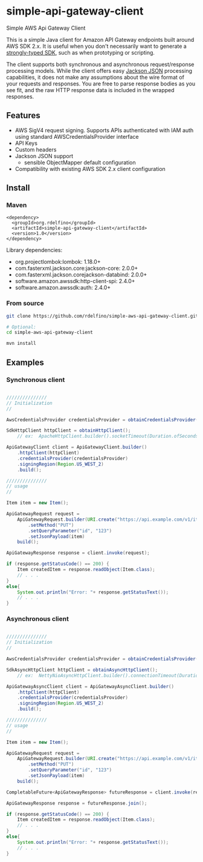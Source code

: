 # simple-api-gateway-client
Simple AWS Api Gateway Client

This is a simple Java client for Amazon API Gateway endpoints built around AWS SDK 2.x. It is useful when you don't 
necessarily want to generate a [strongly-typed SDK](https://aws.amazon.com/blogs/developer/api-gateway-java-sdk), such 
as when prototyping or scripting.

The client supports both synchronous and asynchronous request/response processing models. While the client offers easy 
[Jackson JSON](https://github.com/FasterXML/jackson) processing capabilities, it does not make any assumptions about 
the wire format of your requests and responses. You are free to parse response bodies as you see fit, and the raw HTTP 
response data is included in the 
wrapped responses.

## Features
* AWS SigV4 request signing. Supports APIs authenticated with IAM auth using standard AWSCredentialsProvider interface
* API Keys
* Custom headers
* Jackson JSON support
  * sensible ObjectMapper default configuration
* Compatibility with existing AWS SDK 2.x client configuration

## Install

### Maven
```
<dependency>
  <groupId>org.rdelfino</groupId>
  <artifactId>simple-api-gateway-client</artifactId>
  <version>1.0</version>
</dependency>
```

Library dependencies:
* org.projectlombok:lombok: 1.18.0+
* com.fasterxml.jackson.core:jackson-core: 2.0.0+
* com.fasterxml.jackson.corejackson-databind: 2.0.0+
* software.amazon.awssdk:http-client-spi: 2.4.0+
* software.amazon.awssdk:auth: 2.4.0+

### From source
```bash
git clone https://github.com/rdelfino/simple-aws-api-gateway-client.git

# Optional:
cd simple-aws-api-gateway-client

mvn install

```

## Examples

### Synchronous client

```java

///////////////
// Initialization
//

AwsCredentialsProvider credentialsProvider = obtainCredentialsProvider();

SdkHttpClient httpClient = obtainHttpClient();
    // ex:  ApacheHttpClient.builder().socketTimeout(Duration.ofSeconds(10)).build();

ApiGatewayClient client = ApiGatewayClient.builder()
    .httpClient(httpClient)
    .credentialsProvider(credentialsProvider)
    .signingRegion(Region.US_WEST_2)
    .build();

///////////////
// usage
//

Item item = new Item();

ApiGatewayRequest request =
    ApiGatewayRequest.builder(URI.create("https://api.example.com/v1/items"))
        .setMethod("PUT")
        .setQueryParameter("id", "123")
        .setJsonPayload(item)
    build();

ApiGatewayResponse response = client.invoke(request);

if (response.getStatusCode() == 200) {
    Item createdItem = response.readObject(Item.class);
    // . . .
}
else{
    System.out.println("Error: "+ response.getStatusText());
    // . . .
}

```

### Asynchronous client 

```java

///////////////
// Initialization
//

AwsCredentialsProvider credentialsProvider = obtainCredentialsProvider();

SdkAsyncHttpClient httpClient = obtainAsyncHttpClient();
    // ex:  NettyNioAsyncHttpClient.builder().connectionTimeout(Duration.ofSeconds(10)).build();

ApiGatewayAsyncClient client = ApiGatewayAsyncClient.builder()
    .httpClient(httpClient)
    .credentialsProvider(credentialsProvider)
    .signingRegion(Region.US_WEST_2)
    .build();

///////////////
// usage
//

Item item = new Item();

ApiGatewayRequest request =
    ApiGatewayRequest.builder(URI.create("https://api.example.com/v1/items"))
        .setMethod("PUT")
        .setQueryParameter("id", "123")
        .setJsonPayload(item)
    build();

CompletableFuture<ApiGatewayResponse> futureResponse = client.invoke(request);

ApiGatewayResponse response = futureResponse.join();

if (response.getStatusCode() == 200) {
    Item createdItem = response.readObject(Item.class);
    // . . .
}
else{
    System.out.println("Error: "+ response.getStatusText());
    // . . .
}

```
